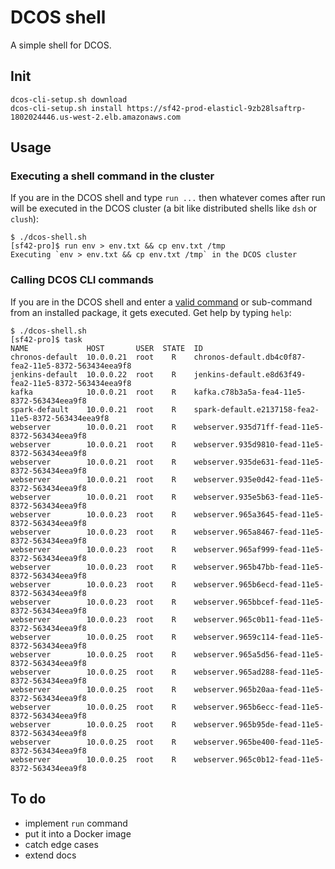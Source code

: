 # DCOS shell

A simple shell for DCOS.

## Init

    dcos-cli-setup.sh download
    dcos-cli-setup.sh install https://sf42-prod-elasticl-9zb28lsaftrp-1802024446.us-west-2.elb.amazonaws.com

## Usage

### Executing a shell command in the cluster

If you are in the DCOS shell and type `run ...` then whatever comes after run will be executed in the DCOS cluster (a bit like distributed shells like `dsh` or `clush`):

    $ ./dcos-shell.sh
    [sf42-pro]$ run env > env.txt && cp env.txt /tmp
    Executing `env > env.txt && cp env.txt /tmp` in the DCOS cluster

### Calling DCOS CLI commands

If you are in the DCOS shell and enter a [valid command](https://docs.mesosphere.com/usage/cli/command-reference/) or sub-command from an installed package, it gets executed. Get help by typing `help`:


    $ ./dcos-shell.sh
    [sf42-pro]$ task
    NAME             HOST       USER  STATE  ID
    chronos-default  10.0.0.21  root    R    chronos-default.db4c0f87-fea2-11e5-8372-563434eea9f8
    jenkins-default  10.0.0.22  root    R    jenkins-default.e8d63f49-fea2-11e5-8372-563434eea9f8
    kafka            10.0.0.21  root    R    kafka.c78b3a5a-fea4-11e5-8372-563434eea9f8
    spark-default    10.0.0.21  root    R    spark-default.e2137158-fea2-11e5-8372-563434eea9f8
    webserver        10.0.0.21  root    R    webserver.935d71ff-fead-11e5-8372-563434eea9f8
    webserver        10.0.0.21  root    R    webserver.935d9810-fead-11e5-8372-563434eea9f8
    webserver        10.0.0.21  root    R    webserver.935de631-fead-11e5-8372-563434eea9f8
    webserver        10.0.0.21  root    R    webserver.935e0d42-fead-11e5-8372-563434eea9f8
    webserver        10.0.0.21  root    R    webserver.935e5b63-fead-11e5-8372-563434eea9f8
    webserver        10.0.0.23  root    R    webserver.965a3645-fead-11e5-8372-563434eea9f8
    webserver        10.0.0.23  root    R    webserver.965a8467-fead-11e5-8372-563434eea9f8
    webserver        10.0.0.23  root    R    webserver.965af999-fead-11e5-8372-563434eea9f8
    webserver        10.0.0.23  root    R    webserver.965b47bb-fead-11e5-8372-563434eea9f8
    webserver        10.0.0.23  root    R    webserver.965b6ecd-fead-11e5-8372-563434eea9f8
    webserver        10.0.0.23  root    R    webserver.965bbcef-fead-11e5-8372-563434eea9f8
    webserver        10.0.0.23  root    R    webserver.965c0b11-fead-11e5-8372-563434eea9f8
    webserver        10.0.0.25  root    R    webserver.9659c114-fead-11e5-8372-563434eea9f8
    webserver        10.0.0.25  root    R    webserver.965a5d56-fead-11e5-8372-563434eea9f8
    webserver        10.0.0.25  root    R    webserver.965ad288-fead-11e5-8372-563434eea9f8
    webserver        10.0.0.25  root    R    webserver.965b20aa-fead-11e5-8372-563434eea9f8
    webserver        10.0.0.25  root    R    webserver.965b6ecc-fead-11e5-8372-563434eea9f8
    webserver        10.0.0.25  root    R    webserver.965b95de-fead-11e5-8372-563434eea9f8
    webserver        10.0.0.25  root    R    webserver.965be400-fead-11e5-8372-563434eea9f8
    webserver        10.0.0.25  root    R    webserver.965c0b12-fead-11e5-8372-563434eea9f8

## To do

- implement `run` command
- put it into a Docker image
- catch edge cases
- extend docs